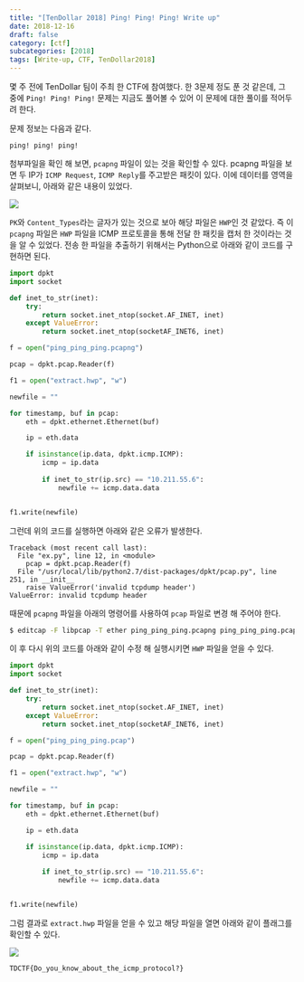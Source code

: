 ```yaml
---
title: "[TenDollar 2018] Ping! Ping! Ping! Write up"
date: 2018-12-16
draft: false
category: [ctf]
subcategories: [2018]
tags: [Write-up, CTF, TenDollar2018]
---
```


몇 주 전에 TenDollar 팀이 주최 한 CTF에 참여했다.
한 3문제 정도 푼 것 같은데, 그 중에 `Ping! Ping! Ping!` 문제는 지금도 풀어볼 수 있어 이 문제에 대한 풀이를 적어두려 한다.  

<!--more-->

문제 정보는 다음과 같다.  

```plain
ping! ping! ping!
```

첨부파일을 확인 해 보면, `pcapng` 파일이 있는 것을 확인할 수 있다.
pcapng 파일을 보면 두 IP가 `ICMP Request`, `ICMP Reply`를 주고받은 패킷이 있다.
이에 데이터를 영역을 살펴보니, 아래와 같은 내용이 있었다.  

![](/images/CTF/TenDollar2018/ping_ping_ping/ping_01.png)

`PK`와 `Content_Types`라는 글자가 있는 것으로 보아 해당 파일은 `HWP`인 것 같았다.
즉 이 `pcapng` 파일은 `HWP` 파일을 ICMP 프로토콜을 통해 전달 한 패킷을 캡처 한 것이라는 것을 알 수 있었다.
전송 한 파일을 추출하기 위해서는 Python으로 아래와 같이 코드를 구현하면 된다.  

```python
import dpkt
import socket

def inet_to_str(inet):
	try:
		return socket.inet_ntop(socket.AF_INET, inet)
	except ValueError:
		return socket.inet_ntop(socketAF_INET6, inet)

f = open("ping_ping_ping.pcapng")

pcap = dpkt.pcap.Reader(f)

f1 = open("extract.hwp", "w")

newfile = ""

for timestamp, buf in pcap:
	eth = dpkt.ethernet.Ethernet(buf)

	ip = eth.data

	if isinstance(ip.data, dpkt.icmp.ICMP):
		icmp = ip.data
		
		if inet_to_str(ip.src) == "10.211.55.6":
			newfile += icmp.data.data


f1.write(newfile)
```

그런데 위의 코드를 실행하면 아래와 같은 오류가 발생한다.  

```plain
Traceback (most recent call last):
  File "ex.py", line 12, in <module>
    pcap = dpkt.pcap.Reader(f)
  File "/usr/local/lib/python2.7/dist-packages/dpkt/pcap.py", line 251, in __init__
    raise ValueError('invalid tcpdump header')
ValueError: invalid tcpdump header
```

때문에 `pcapng` 파일을 아래의 명령어를 사용하여 `pcap` 파일로 변경 해 주어야 한다.  

```sh
$ editcap -F libpcap -T ether ping_ping_ping.pcapng ping_ping_ping.pcap
```

이 후 다시 위의 코드를 아래와 같이 수정 해 실행시키면 `HWP` 파일을 얻을 수 있다.  

```python
import dpkt
import socket

def inet_to_str(inet):
	try:
		return socket.inet_ntop(socket.AF_INET, inet)
	except ValueError:
		return socket.inet_ntop(socketAF_INET6, inet)

f = open("ping_ping_ping.pcap")

pcap = dpkt.pcap.Reader(f)

f1 = open("extract.hwp", "w")

newfile = ""

for timestamp, buf in pcap:
	eth = dpkt.ethernet.Ethernet(buf)

	ip = eth.data

	if isinstance(ip.data, dpkt.icmp.ICMP):
		icmp = ip.data
		
		if inet_to_str(ip.src) == "10.211.55.6":
			newfile += icmp.data.data


f1.write(newfile)
```

그럼 결과로 `extract.hwp` 파일을 얻을 수 있고 해당 파일을 열면 아래와 같이 플래그를 확인할 수 있다.  

![](/images/CTF/TenDollar2018/ping_ping_ping/ping_02.png)

```plain
TDCTF{Do_you_know_about_the_icmp_protocol?}
```
